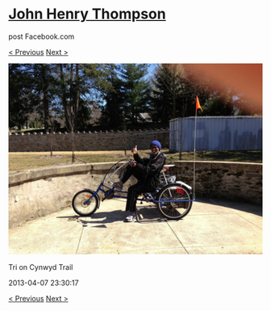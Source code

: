 # [John Henry Thompson](../README.md)
post Facebook.com

[< Previous](2013-05-03-1.md) [Next >](2013-03-21-1.md)

[![](../media/2013-04-07/Tri-on-Cynwyd-Trail.jpg)](../README.md)

Tri on Cynwyd Trail

2013-04-07 23:30:17

[< Previous](2013-05-03-1.md) [Next >](2013-03-21-1.md)